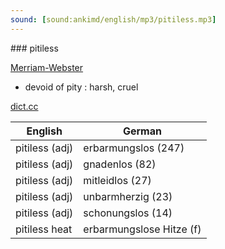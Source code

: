 ```yaml
---
sound: [sound:ankimd/english/mp3/pitiless.mp3]
---
```


\### pitiless

[Merriam-Webster](https://www.merriam-webster.com/dictionary/pitiless)

- devoid of pity : harsh, cruel

[dict.cc](https://www.dict.cc/pitiless)

| English        | German       |
| -------------- | ------------ |
| pitiless (adj) | erbarmungslos (247) |
| pitiless (adj) | gnadenlos (82) |
| pitiless (adj) | mitleidlos (27) |
| pitiless (adj) | unbarmherzig (23) |
| pitiless (adj) | schonungslos (14) |
| pitiless heat | erbarmungslose Hitze (f) |
